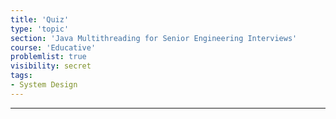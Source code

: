 ```yaml
---
title: 'Quiz'
type: 'topic'
section: 'Java Multithreading for Senior Engineering Interviews'
course: 'Educative'
problemlist: true
visibility: secret
tags:
- System Design
---
```



---